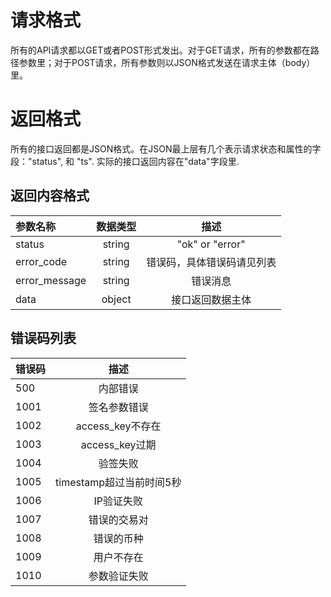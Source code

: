 # 请求格式

所有的API请求都以GET或者POST形式发出。对于GET请求，所有的参数都在路径参数里；对于POST请求，所有参数则以JSON格式发送在请求主体（body）里。


# 返回格式

所有的接口返回都是JSON格式。在JSON最上层有几个表示请求状态和属性的字段："status", 和 "ts". 实际的接口返回内容在"data"字段里.

## 返回内容格式
| 参数名称 | 数据类型 | 描述 |
| :- | :-: | :-: |
| status | string | "ok" or "error" |
| error_code | string | 错误码，具体错误码请见列表 |
| error_message | string | 错误消息 |
| data | object | 接口返回数据主体 |

## 错误码列表
| 错误码 | 描述 |
| :- | :-: |
| 500 | 内部错误 |
| 1001 | 签名参数错误 |
| 1002 | access_key不存在 |
| 1003 | access_key过期 |
| 1004 | 验签失败 |
| 1005 | timestamp超过当前时间5秒 |
| 1006 | IP验证失败 |
| 1007 | 错误的交易对 |
| 1008 | 错误的币种 |
| 1009 | 用户不存在 |
| 1010 | 参数验证失败 |
